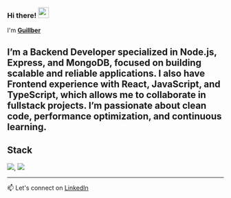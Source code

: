 ### Hi there! <img src="https://i.gifer.com/6I5M.gif" width="25"/>
I'm [**Guillber**]((https://www.linkedin.com/in/guillbermendez))

I’m a Backend Developer specialized in Node.js, Express, and MongoDB, focused on building scalable and reliable applications.
I also have Frontend experience with React, JavaScript, and TypeScript, which allows me to collaborate in fullstack projects.
I’m passionate about clean code, performance optimization, and continuous learning.
---
## Stack
![](https://img.icons8.com/?size=35&id=hsPbhkOH4FMe&format=png&color=000000), ![](https://img.icons8.com/?size=35&id=8rKdRqZFLurS&format=png&color=000000)

---
📫 Let's connect on [LinkedIn](https://www.linkedin.com/in/guillbermendez) 




